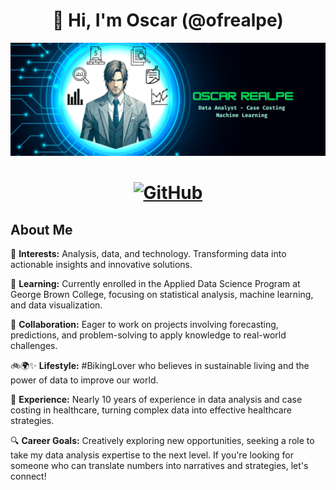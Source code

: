<!DOCTYPE html>
<html lang="es">
<head>
    <meta charset="UTF-8">
    <meta name="viewport" content="width=device-width, initial-scale=1.0">
  
<h1 align="center">👋 Hi, I'm Oscar (@ofrealpe)</h1>

<!-- Insertar imagen -->
<img src="Banner Final - Copy.png" alt="Descripción de la imagen">
</body>
</html>

<h1 align="center">
  
[![GitHub](https://img.shields.io/badge/LinkedIn-Connect-blue?style=flat-square&logo=linkedin)]([https://www.linkedin.com/in/tu-usuario/](https://www.linkedin.com/in/oscar-realpe-/))

</h1>

## About Me

👀 **Interests:** Analysis, data, and technology. Transforming data into actionable insights and innovative solutions.

🌱 **Learning:** Currently enrolled in the Applied Data Science Program at George Brown College, focusing on statistical analysis, machine learning, and data visualization.

💞️ **Collaboration:** Eager to work on projects involving forecasting, predictions, and problem-solving to apply knowledge to real-world challenges.

🚲🌍✨ **Lifestyle:** #BikingLover who believes in sustainable living and the power of data to improve our world.

🏥 **Experience:** Nearly 10 years of experience in data analysis and case costing in healthcare, turning complex data into effective healthcare strategies.

🔍 **Career Goals:** Creatively exploring new opportunities, seeking a role to take my data analysis expertise to the next level. If you're looking for someone who can translate numbers into narratives and strategies, let's connect!


<!---
ofrealpe/ofrealpe is a ✨ special ✨ repository because its `README.md` (this file) appears on your GitHub profile.
You can click the Preview link to take a look at your changes.
--->

